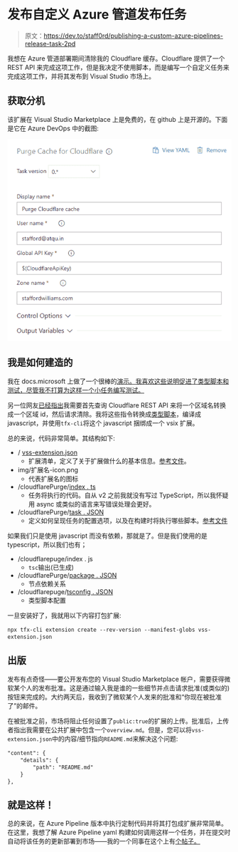 # 发布自定义 Azure 管道发布任务

> 原文：<https://dev.to/staff0rd/publishing-a-custom-azure-pipelines-release-task-2pd>

我想在 Azure 管道部署期间清除我的 Cloudflare 缓存。Cloudflare 提供了一个 REST API 来完成这项工作，但是我决定不使用脚本，而是编写一个自定义任务来完成这项工作，并将其发布到 Visual Studio 市场上。

## 获取分机

该扩展在 Visual Studio Marketplace 上是免费的，在 github 上是开源的。下面是它在 Azure DevOps 中的截图:

[![Screenshot of Purge Cache for Cloudflare release task](img/6dfd2409b63b219e6b6464a36a5f2b6d.png)](https://res.cloudinary.com/practicaldev/image/fetch/s--qmP-tmB---/c_limit%2Cf_auto%2Cfl_progressive%2Cq_auto%2Cw_880/http://staffordwilliams.com/assets/purge-for-cloudflare.png)

## 我是如何建造的

我在 docs.microsoft 上做了一个很棒的[演示。我喜欢这些说明促进了类型脚本和测试，尽管我不打算为这样一个小任务编写测试。](https://docs.microsoft.com/en-us/azure/devops/extend/develop/add-build-task?view=azure-devops)

另一位网友[已经指出](https://www.david-tec.com/2018/06/clear-the-cloudflare-cache-as-part-of-a-release-in-visual-studio-team-services-vsts/)我需要首先查询 Cloudflare REST API 来将一个区域名转换成一个区域 id，然后请求清除。我将这些指令转换成[类型脚本](https://github.com/staff0rd/tfx-cloudflare-purge/blob/master/cloudflarePurge/index.ts)，编译成 javascript，并使用`tfx-cli`将这个 javascript 捆绑成一个 vsix 扩展。

总的来说，代码非常简单。其结构如下:

*   / [vss-extension.json](https://github.com/staff0rd/tfx-cloudflare-purge/blob/master/vss-extension.json)
    *   扩展清单，定义了关于扩展做什么的基本信息。[参考文件](https://docs.microsoft.com/en-us/azure/devops/extend/develop/manifest?view=azure-devops)。
* img/扩展名-icon.png
    *   代表扩展名的图标
*   /cloudflarePurge/[index . ts](https://github.com/staff0rd/tfx-cloudflare-purge/blob/master/cloudflarePurge/index.ts)
    *   任务将执行的代码。自从 v2 之前我就没有写过 TypeScript，所以我怀疑用 async 或类似的语言来写错误处理会更好。
*   /cloudflarePurge/[task . JSON](https://github.com/staff0rd/tfx-cloudflare-purge/blob/master/cloudflarePurge/task.json)
    *   定义如何呈现任务的配置选项，以及在构建时将执行哪些脚本。[参考文件](https://github.com/Microsoft/azure-pipelines-task-lib/blob/master/tasks.schema.json)

如果我们只是使用 javascript 而没有依赖，那就是了。但是我们使用的是 typescript，所以我们也有；

*   /cloudflarepuge/index . js
    *   `tsc`输出(已生成)
*   /cloudflarePurge/[package . JSON](https://github.com/staff0rd/tfx-cloudflare-purge/blob/master/cloudflarePurge/package.json)
    *   节点依赖关系
*   /cloudflarepuge/[tsconfig . JSON](https://github.com/staff0rd/tfx-cloudflare-purge/blob/master/cloudflarePurge/tsconfig.json)
    *   类型脚本配置

一旦安装好了，我就用以下内容打包扩展:

```
npx tfx-cli extension create --rev-version --manifest-globs vss-extension.json 
```

## 出版

发布有点奇怪——要公开发布您的 Visual Studio Marketplace 帐户，需要获得微软某个人的发布批准。这是通过输入我是谁的一些细节并点击请求批准(或类似的)按钮来完成的。大约两天后，我收到了微软某个人发来的批准和“你现在被批准了”的邮件。

在被批准之前，市场将阻止任何设置了`public:true`的扩展的上传。批准后，上传者指出我需要在公共扩展中包含一个`overview.md`。但是，您可以将`vss-extension.json`中的内容/细节指向`README.md`来解决这个问题:

```
"content": {
    "details": {
        "path": "README.md"
    } 
}, 
```

## 就是这样！

总的来说，在 Azure Pipeline 版本中执行定制代码并将其打包成扩展非常简单。在这里，我想了解 Azure Pipeline yaml 构建如何调用这样一个任务，并在提交时自动将该任务的更新部署到市场——我的一个同事在这个上有[个帖子。](https://blog.raph.ws/2018/03/build-and-release-pipeline-for-your-own-custom-vsts-tasks/)